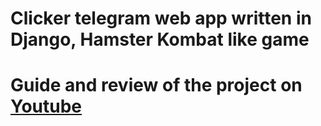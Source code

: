 # Clicker telegram web app written in Django, Hamster Kombat like game

# Guide and review of the project on [Youtube](https://www.youtube.com/watch?v=6mj9x5bx6z0)
